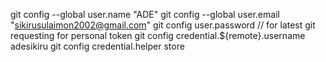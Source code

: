 git config --global user.name "ADE"
git config --global user.email "sikirusulaimon2002@gmail.com"
git config user.password <Ur password> // for latest git requesting for personal token
git config credential.${remote}.username adesikiru
git config credential.helper store
